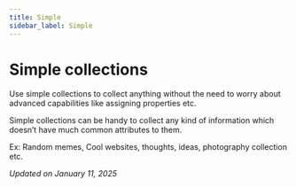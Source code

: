 ```yaml
---
title: Simple
sidebar_label: Simple
---
```


# Simple collections


Use simple collections to collect anything without the need to worry about advanced capabilities like assigning properties etc.

Simple collections can be handy to collect any kind of information which doesn’t have much common attributes to them.

Ex: Random memes, Cool websites, thoughts, ideas, photography collection etc.


*Updated on January 11, 2025*